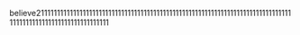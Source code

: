 believe21111111111111111111111111111111111111111111111111111111111111111111111111111111111111111111111111111111111111
